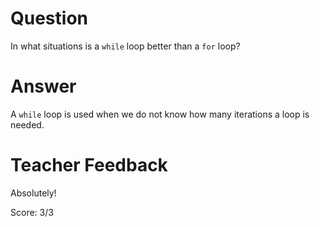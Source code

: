 # Question
In what situations is a `while` loop better than a `for` loop?

# Answer
A `while` loop is used when we do not know how many iterations a loop is needed. 

# Teacher Feedback

Absolutely! 

Score: 3/3